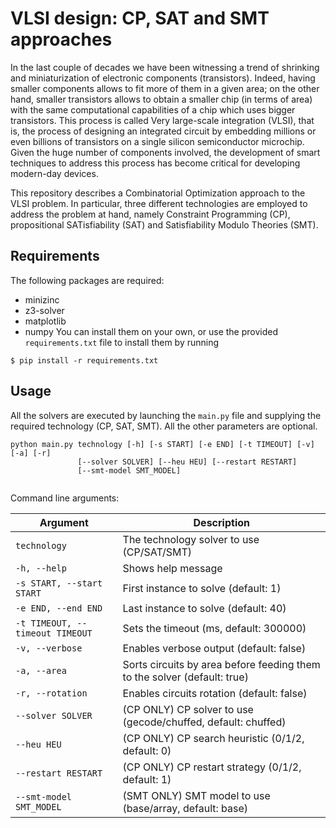 # VLSI design: CP, SAT and SMT approaches
In the last couple of decades we have been witnessing a trend of shrinking and miniaturization of electronic components (transistors). Indeed, having smaller components allows to fit more of them in a given area; on the other hand, smaller transistors allows to obtain a smaller chip (in terms of area) with the same computational capabilities of a chip which uses bigger transistors. This process is called Very large-scale integration (VLSI), that is, the process of designing an integrated circuit by embedding millions or even billions of transistors on a single silicon semiconductor microchip. Given the huge number of components involved, the development of smart techniques to address this process has become critical for developing modern-day devices.

This repository describes a Combinatorial Optimization approach to the VLSI problem. In particular, three different technologies are employed to address the problem at hand, namely Constraint Programming (CP), propositional SATisfiability (SAT) and Satisfiability Modulo Theories (SMT).

## Requirements
The following packages are required:
- minizinc
- z3-solver
- matplotlib
- numpy
You can install them on your own, or use the provided `requirements.txt` file to install them by running
```
$ pip install -r requirements.txt
```

## Usage
All the solvers are executed by launching the `main.py` file and supplying the required technology (CP, SAT, SMT). All the other parameters are optional.

```
python main.py technology [-h] [-s START] [-e END] [-t TIMEOUT] [-v] [-a] [-r]
               [--solver SOLVER] [--heu HEU] [--restart RESTART]
               [--smt-model SMT_MODEL]
        
```

Command line arguments:

| Argument                                         | Description                                                                  |
| ------------------------------------------------ | -----------------------------------------------------------------------------|
| `technology`                                     | The technology solver to use (CP/SAT/SMT)                                    |
| `-h, --help`                                     | Shows help message                                                           |
| `-s START, --start START`                        | First instance to solve (default: 1)                                         |
| `-e END, --end END`                              | Last instance to solve (default: 40)                                         |
| `-t TIMEOUT, --timeout TIMEOUT`                  | Sets the timeout (ms, default: 300000)                                       |
| `-v, --verbose`                                  | Enables verbose output (default: false)                                      |
| `-a, --area`                                     | Sorts circuits by area before feeding them to the solver (default: true)     |
| `-r, --rotation`                                 | Enables circuits rotation (default: false)                                   |
| `--solver SOLVER`                                | (CP ONLY) CP solver to use (gecode/chuffed, default: chuffed)                |
| `--heu HEU`                                      | (CP ONLY) CP search heuristic (0/1/2, default: 0)                            |
| `--restart RESTART`                              | (CP ONLY) CP restart strategy (0/1/2, default: 1)                            |
| `--smt-model SMT_MODEL`                          | (SMT ONLY) SMT model to use (base/array, default: base)                      |
